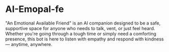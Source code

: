 # AI-Emopal-fe
"An Emotional Available Friend" is an AI companion designed to be a safe, supportive space for anyone who needs to talk, vent, or just feel heard. Whether you're going through a tough time or simply need a comforting presence, this bot is here to listen with empathy and respond with kindness — anytime, anywhere.

